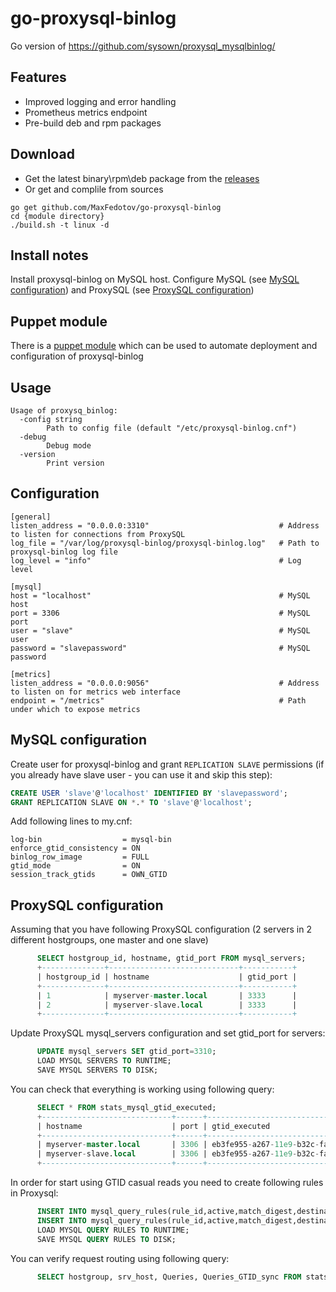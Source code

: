 # go-proxysql-binlog
Go version of https://github.com/sysown/proxysql_mysqlbinlog/

## Features
- Improved logging and error handling
- Prometheus metrics endpoint
- Pre-build deb and rpm packages

## Download
- Get the latest binary\rpm\deb package from the [releases](https://github.com/MaxFedotov/go-proxysql-binlog/releases)
- Or get and complile from sources
```shell
go get github.com/MaxFedotov/go-proxysql-binlog
cd {module directory}
./build.sh -t linux -d
```

## Install notes
Install proxysql-binlog on MySQL host. Configure MySQL (see [MySQL configuration](#mysql-configuration)) and 
ProxySQL (see [ProxySQL configuration](#proxysql-configuration))

## Puppet module
There is a [puppet module](https://github.com/MaxFedotov/puppet-proxysql_binlog) which can be used to automate deployment and configuration of proxysql-binlog

## Usage
```
Usage of proxysq_binlog:
  -config string
    	Path to config file (default "/etc/proxysql-binlog.cnf")
  -debug
    	Debug mode
  -version
    	Print version
```

## Configuration
```
[general]
listen_address = "0.0.0.0:3310"                             # Address to listen for connections from ProxySQL
log_file = "/var/log/proxysql-binlog/proxysql-binlog.log"   # Path to proxysql-binlog log file
log_level = "info"                                          # Log level

[mysql]
host = "localhost"                                          # MySQL host
port = 3306                                                 # MySQL port
user = "slave"                                              # MySQL user
password = "slavepassword"                                  # MySQL password

[metrics]
listen_address = "0.0.0.0:9056"                             # Address to listen on for metrics web interface
endpoint = "/metrics"                                       # Path under which to expose metrics
```

## MySQL configuration
Create user for proxysql-binlog and grant `REPLICATION SLAVE` permissions (if you already have slave user - you can use it and skip this step):
```sql
CREATE USER 'slave'@'localhost' IDENTIFIED BY 'slavepassword';
GRANT REPLICATION SLAVE ON *.* TO 'slave'@'localhost';
```
Add following lines to my.cnf:
```
log-bin                  = mysql-bin
enforce_gtid_consistency = ON
binlog_row_image         = FULL
gtid_mode                = ON
session_track_gtids      = OWN_GTID
```

## ProxySQL configuration
Assuming that you have following ProxySQL configuration (2 servers in 2 different hostgroups, one master and one slave)
```sql
      SELECT hostgroup_id, hostname, gtid_port FROM mysql_servers;
      +--------------+-----------------------------+-----------+
      | hostgroup_id | hostname                    | gtid_port |
      +--------------+-----------------------------+-----------+
      | 1            | myserver-master.local       | 3333      |
      | 2            | myserver-slave.local        | 3333      |
      +--------------+-----------------------------+-----------+
```
Update ProxySQL mysql_servers configuration and set gtid_port for servers:
```sql
      UPDATE mysql_servers SET gtid_port=3310;
      LOAD MYSQL SERVERS TO RUNTIME;
      SAVE MYSQL SERVERS TO DISK; 
```
You can check that everything is working using following query:
```sql
      SELECT * FROM stats_mysql_gtid_executed;
      +-----------------------------+------+-------------------------------------------+--------+
      | hostname                    | port | gtid_executed                             | events |
      +-----------------------------+------+-------------------------------------------+--------+
      | myserver-master.local       | 3306 | eb3fe955-a267-11e9-b32c-fa163e7593dc:1-68 | 1      |
      | myserver-slave.local        | 3306 | eb3fe955-a267-11e9-b32c-fa163e7593dc:1-68 | 1      |
      +-----------------------------+------+-------------------------------------------+--------+
```
In order for start using GTID casual reads you need to create following rules in Proxysql:
```sql
      INSERT INTO mysql_query_rules(rule_id,active,match_digest,destination_hostgroup,gtid_from_hostgroup) VALUES(1,1,'^SELECT.*FOR UPDATE',1,NULL);
      INSERT INTO mysql_query_rules(rule_id,active,match_digest,destination_hostgroup,gtid_from_hostgroup) VALUES(2,1,'^SELECT',2,1);
      LOAD MYSQL QUERY RULES TO RUNTIME;
      SAVE MYSQL QUERY RULES TO DISK;
```
You can verify request routing using following query:
```sql
      SELECT hostgroup, srv_host, Queries, Queries_GTID_sync FROM stats_mysql_connection_pool;
```

